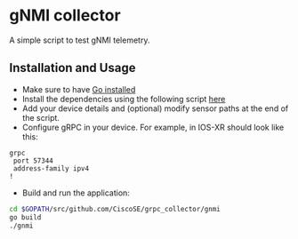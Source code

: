 # gNMI collector

A simple script to test gNMI telemetry.

## Installation and Usage

* Make sure to have [Go installed](https://golang.org/dl/)
* Install the dependencies using the following script [here](/install.sh)
* Add your device details and (optional) modify sensor paths at the end of the script. 
* Configure gRPC in your device. For example, in IOS-XR should look like this:

```
grpc
 port 57344
 address-family ipv4
!
```

* Build and run the application: 

```bash
cd $GOPATH/src/github.com/CiscoSE/grpc_collector/gnmi
go build
./gnmi
```
